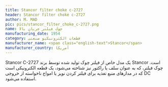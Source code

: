 ```yaml
---
title: Stancor filter choke c-2727
header: Stancor filter choke c-2727
author: M. MAD
pic: pics/stancor_filter_choke_c-2727.png
name: چوک فیلتر جریان بالا
manufacturing_date: 1954
category: قطعات الکترونیکیو صنعتی
manufacturer_name: <span class="english-text">Stancor</span>
manufacturer_country: آمریکا
---
```

<p>
<span class="english-text">Stancor C-2727</span>
یک مدل خاص از فیلتر چوک تولید شده توسط برند
<span class="english-text">Stancor</span>
است. چوک فیلتر، که به عنوان سلف یا راکتور نیز شناخته می‌شود، یک قطعه
الکترونیکی است که در مدارهای منبع تغذیه برای فیلتر کردن نویز یا امواج ناخواسته
از خروجی
<span class="english-text">DC</span>
استفاده می‌شود.
</p>
